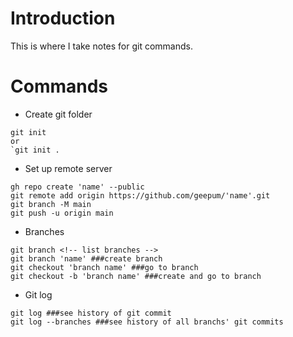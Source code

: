 # Introduction

This is where I take notes for git commands.

# Commands

- Create git folder
```
git init
or
`git init .
```

- Set up remote server
```
gh repo create 'name' --public
git remote add origin https://github.com/geepum/'name'.git
git branch -M main
git push -u origin main
```

- Branches
```
git branch <!-- list branches -->
git branch 'name' ###create branch
git checkout 'branch name' ###go to branch
git checkout -b 'branch name' ###create and go to branch
```

- Git log
```
git log ###see history of git commit
git log --branches ###see history of all branchs' git commits
```
